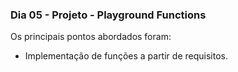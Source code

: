### Dia 05 - Projeto - Playground Functions

Os principais pontos abordados foram:

* Implementação de funções a partir de requisitos.